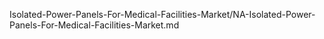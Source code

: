 


Isolated-Power-Panels-For-Medical-Facilities-Market/NA-Isolated-Power-Panels-For-Medical-Facilities-Market.md
